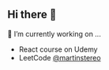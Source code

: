 ## Hi there 👋

🔭 I’m currently working on ...
  - React course on Udemy
  - LeetCode [@martinstereo](https://leetcode.com/u/martinstereo/)
